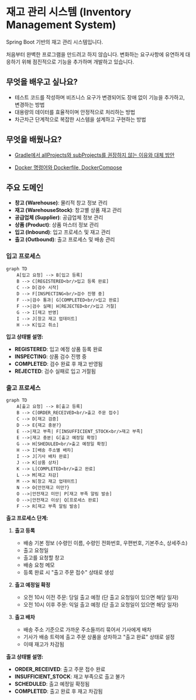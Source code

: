 # 재고 관리 시스템 (Inventory Management System)

Spring Boot 기반의 재고 관리 시스템입니다.

처음부터 완벽한 프로그램을 만드려고 하지 않습니다. 변화하는 요구사항에 유연하게 대응하기 위해 점진적으로 기능을 추가하며 개발하고 있습니다.

## 무엇을 배우고 싶나요?

- 테스트 코드를 작성하며 비즈니스 요구가 변경되어도 장애 없이 기능을 추가하고, 변경하는 방법
- 대용량의 데이터를 효율적이며 안정적으로 처리하는 방법
- 차근차근 단계적으로 복잡한 시스템을 설계하고 구현하는 방법

## 무엇을 배웠나요?

- [Gradle에서 allProjects와 subProjects를 권장하지 않는 이유와 대체 방안](https://github.com/f-lab-edu/inventory-management-system/wiki/Gradle%EC%97%90%EC%84%9C-allProjects%EC%99%80-subProjects%EB%A5%BC-%EA%B6%8C%EC%9E%A5%ED%95%98%EC%A7%80-%EC%95%8A%EB%8A%94-%EC%9D%B4%EC%9C%A0%EC%99%80-%EB%8C%80%EC%B2%B4-%EB%B0%A9%EC%95%88)

- [Docker 명령어와 Dockerfile, DockerCompose](https://github.com/f-lab-edu/inventory-management-system/wiki/Dokcer)

## 주요 도메인

- **창고 (Warehouse)**: 물리적 창고 정보 관리
- **재고 (WarehouseStock)**: 창고별 상품 재고 관리
- **공급업체 (Supplier)**: 공급업체 정보 관리
- **상품 (Product)**: 상품 마스터 정보 관리
- **입고 (Inbound)**: 입고 프로세스 및 재고 관리
- **출고 (Outbound)**: 출고 프로세스 및 배송 관리

### 입고 프로세스

```mermaid
graph TD
    A[입고 요청] --> B[입고 등록]
    B --> C[REGISTERED<br/>입고 등록 완료]
    C --> D[검수 시작]
    D --> F[INSPECTING<br/>검수 진행 중]
    F -->|검수 통과| G[COMPLETED<br/>입고 완료]
    F -->|검수 실패| H[REJECTED<br/>입고 거절]
    G --> I[재고 반영]
    I --> J[창고 재고 업데이트]
    H --> K[입고 취소]
```

**입고 상태별 설명:**

- **REGISTERED**: 입고 예정 상품 등록 완료
- **INSPECTING**: 상품 검수 진행 중
- **COMPLETED**: 검수 완료 후 재고 반영됨
- **REJECTED**: 검수 실패로 입고 거절됨

### 출고 프로세스

```mermaid
graph TD
    A[출고 요청] --> B[출고 등록]
    B --> C[ORDER_RECEIVED<br/>출고 주문 접수]
    C --> D[재고 검증]
    D --> E{재고 충분?}
    E -->|재고 부족| F[INSUFFICIENT_STOCK<br/>재고 부족]
    E -->|재고 충분| G[출고 예정일 확정]
    G --> H[SHEDULED<br/>출고 예정일 확정]
    H --> I[배송 주소별 배차]
    I --> J[기사 배차 완료]
    J --> K[상품 상차]
    K --> L[COMPLETED<br/>출고 완료]
    L --> M[재고 차감]
    M --> N[창고 재고 업데이트]
    N --> O{안전재고 미만?}
    O -->|안전재고 미만| P[재고 부족 알림 발송]
    O -->|안전재고 이상| Q[프로세스 완료]
    F --> R[재고 부족 알림 발송]
```

**출고 프로세스 단계:**

1. **출고 등록**

   - 배송 기본 정보 (수령인 이름, 수령인 전화번호, 우편번호, 기본주소, 상세주소)
   - 출고 요청일
   - 출고를 요청할 창고
   - 배송 요청 메모
   - 등록 완료 시 "출고 주문 접수" 상태로 생성

2. **출고 예정일 확정**

   - 오전 10시 이전 주문: 당일 출고 예정 (단 출고 요청일이 있으면 해당 일자)
   - 오전 10시 이후 주문: 익일 출고 예정 (단 출고 요청일이 있으면 해당 일자)

3. **출고 배차**
   - 배송 주소 기준으로 가까운 주소들끼리 묶어서 기사에게 배차
   - 기사가 배송 트럭에 출고 주문 상품을 상차하고 "출고 완료" 상태로 설정
   - 이때 재고가 차감됨

**출고 상태별 설명:**

- **ORDER_RECEIVED**: 출고 주문 접수 완료
- **INSUFFICIENT_STOCK**: 재고 부족으로 출고 불가
- **SCHEDULED**: 출고 예정일 확정됨
- **COMPLETED**: 출고 완료 후 재고 차감됨
